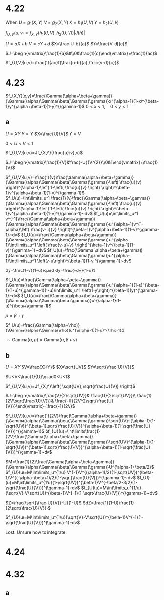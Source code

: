 # 4.22

When
$U=g_1(X,Y)$
$V=g_2(X,Y)$
$X=h_1(U,V)$
$Y=h_2(U,V)$

$f_{U,V}(u,v)=f_{X,Y}(h_1(U,V),h_2(U,V))|J(h)|$

$U=aX+b$
$V=cY+d$
$X=\frac{U-b}{a}$
$Y=\frac{V-d}{c}$

$J=\begin{vmatrix}\frac{1}{a}&0\\0&\frac{1}{c}\end{vmatrix}=\frac{1}{ac}$

$f_{U,V}(u,v)=\frac{1}{ac}f(\frac{u-b}{a},\frac{v-d}{c})$

# 4.23

$f_{X,Y}(x,y)=\frac{\Gamma(\alpha+\beta+\gamma)}{\Gamma(\alpha)\Gamma(\beta)\Gamma(\gamma)}x^{\alpha-1}(1-x)^{\beta-1}y^{\alpha+\beta-1}(1-y)^{\gamma-1}$
$0<x<1,\quad0<y<1$

## a

$U=XY$
$V=Y$
$X=\frac{U}{V}$
$Y=V$

$0<U<V<1$

$f_{U,V}(u,v)=Jf_{X,Y}(\frac{u}{v},v)$

$J=\begin{vmatrix}\frac{1}{V}&\frac{-U}{V^{2}}\\0&1\end{vmatrix}=\frac{1}{V}$

$f_{U,V}(u,v)=\frac{1}{v}\frac{\Gamma(\alpha+\beta+\gamma)}{\Gamma(\alpha)\Gamma(\beta)\Gamma(\gamma)}\left( \frac{u}{v} \right)^{\alpha-1}\left( 1-\left( \frac{u}{v} \right) \right)^{\beta-1}v^{\alpha+\beta-1}(1-v)^{\gamma-1}$
\
$f_U(u)=\int\limits_u^1 \frac{1}{v}\frac{\Gamma(\alpha+\beta+\gamma)}{\Gamma(\alpha)\Gamma(\beta)\Gamma(\gamma)}\left( \frac{u}{v} \right)^{\alpha-1}\left( 1-\left( \frac{u}{v} \right) \right)^{\beta-1}v^{\alpha+\beta-1}(1-v)^{\gamma-1}~dv$
$f_U(u)=\int\limits_u^1 v^{-1}\frac{\Gamma(\alpha+\beta+\gamma)}{\Gamma(\alpha)\Gamma(\beta)\Gamma(\gamma)}u^{\alpha-1}v^{1-\alpha}\left( \frac{v-u}{v} \right)^{\beta-1}v^{\alpha+\beta-1}(1-v)^{\gamma-1}~dv$
$f_U(u)=\frac{\Gamma(\alpha+\beta+\gamma)}{\Gamma(\alpha)\Gamma(\beta)\Gamma(\gamma)}u^{\alpha-1}\int\limits_u^1 \left( \frac{v-u}{v} \right)^{\beta-1}v^{\beta-1}(1-v)^{\gamma-1}~dv$
$f_U(u)=\frac{\Gamma(\alpha+\beta+\gamma)}{\Gamma(\alpha)\Gamma(\beta)\Gamma(\gamma)}u^{\alpha-1}\int\limits_u^1 \left(v-u\right)^{\beta-1}(1-v)^{\gamma-1}~dv$

$y=\frac{1-v}{1-u}\quad dy=\frac{-dv}{1-u}$

$f_U(u)=\frac{\Gamma(\alpha+\beta+\gamma)}{\Gamma(\alpha)\Gamma(\beta)\Gamma(\gamma)}u^{\alpha-1}(1-u)^{\beta-1}(1-u)^{\gamma-1}(1-u)\int\limits_u^1 \left(1-y\right)^{\beta-1}(y)^{\gamma-1}~dv$
$f_U(u)=\frac{\Gamma(\alpha+\beta+\gamma)}{\Gamma(\alpha)\Gamma(\beta+\gamma)}u^{\alpha-1}(1-u)^{\beta+\gamma-1}$

$\rho=\beta+\gamma$

$f_U(u)=\frac{\Gamma(\alpha+\rho)}{\Gamma(\alpha)\Gamma(\rho)}u^{\alpha-1}(1-u)^{\rho-1}$

$\sim\text{Gamma}(\alpha,\rho)=\text{Gamma}(\alpha,\beta+\gamma)$

## b

$U=XY$
$V=\frac{X}{Y}$
$X=\sqrt{UV}$
$Y=\sqrt{\frac{U}{V}}$

$U<V<\frac{1}{U}\quad0<U<1$

$f_{U,V}(u,v)=Jf_{X,Y}\left( \sqrt{UV},\sqrt{\frac{U}{V}} \right)$

$J=\begin{vmatrix}\frac{V}{2\sqrt{UV}}& \frac{U}{2\sqrt{UV}}\\ \frac{1}{2V\sqrt{\frac{U}{V}}}& \frac{-U}{2V^2\sqrt{\frac{U}{V}}}\end{vmatrix}=\frac{-1}{2V}$

$f_{U,V}(u,v)=\frac{1}{2V}\frac{\Gamma(\alpha+\beta+\gamma)}{\Gamma(\alpha)\Gamma(\beta)\Gamma(\gamma)}\sqrt{UV}^{\alpha-1}(1-\sqrt{UV})^{\beta-1}\sqrt{\frac{U}{V}}^{\alpha+\beta-1}(1-\sqrt{\frac{U}{V}})^{\gamma-1}$
$f_{U}(u)=\int\limits\frac{1}{2V}\frac{\Gamma(\alpha+\beta+\gamma)}{\Gamma(\alpha)\Gamma(\beta)\Gamma(\gamma)}\sqrt{UV}^{\alpha-1}(1-\sqrt{UV})^{\beta-1}\sqrt{\frac{U}{V}}^{\alpha+\beta-1}(1-\sqrt{\frac{U}{V}})^{\gamma-1}~dv$

$M=\frac{1}{2}\frac{\Gamma(\alpha+\beta+\gamma)}{\Gamma(\alpha)\Gamma(\beta)\Gamma(\gamma)}U^{\alpha-1+\beta/2}$
$f_{U}(u)=M\int\limits_u^{1/u} V^{-1}V^{(\alpha-1)/2}(1-\sqrt{UV})^{\beta-1}V^{(-\alpha-\beta+1)/2}(1-\sqrt{\frac{U}{V}})^{\gamma-1}~dv$
$f_{U}(u)=M\int\limits_u^{1/u}(1-\sqrt{UV})^{\beta-1}V^{-\beta/2-3/2}(1-\sqrt{\frac{U}{V}})^{\gamma-1}~dv$
$f_{U}(u)=M\int\limits_u^{1/u}(\sqrt{V}-V\sqrt{U})^{\beta-1}V^{-1}(1-\sqrt{\frac{U}{V}})^{\gamma-1}~dv$

$Z=\frac{\sqrt{\frac{U}{V}}-U}{1-U}$
$dZ=\frac{1}{1-U}\frac{1}{2\sqrt{\frac{U}{V}}}$

$f_{U}(u)=M\int\limits_u^{1/u}(\sqrt{V}-V\sqrt{U})^{\beta-1}V^{-1}(1-\sqrt{\frac{U}{V}})^{\gamma-1}~dv$


Lost. Unsure how to integrate.

# 4.24
# 4.32
## a